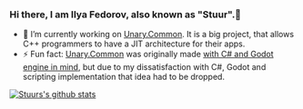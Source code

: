 ### Hi there, I am Ilya Fedorov, also known as "Stuur".👋

- 🌱 I’m currently working on [Unary.Common](https://github.com/unaryinc/Unary.Common). It is a big project, that allows C++ programmers to have a JIT architecture for their apps.
- ⚡ Fun fact: [Unary.Common](https://github.com/unaryinc/Unary.Common) was originally made [with C# and Godot engine in mind](https://github.com/unaryinc/Unary.Common-Godot), but due to my dissatisfaction with C#, Godot and scripting implementation that idea had to be dropped.

[![Stuurs's github stats](https://github-readme-stats.vercel.app/api?username=IlyaStuurFedorov&theme=highcontrast&show_icons=true)](https://github.com/anuraghazra/github-readme-stats)
